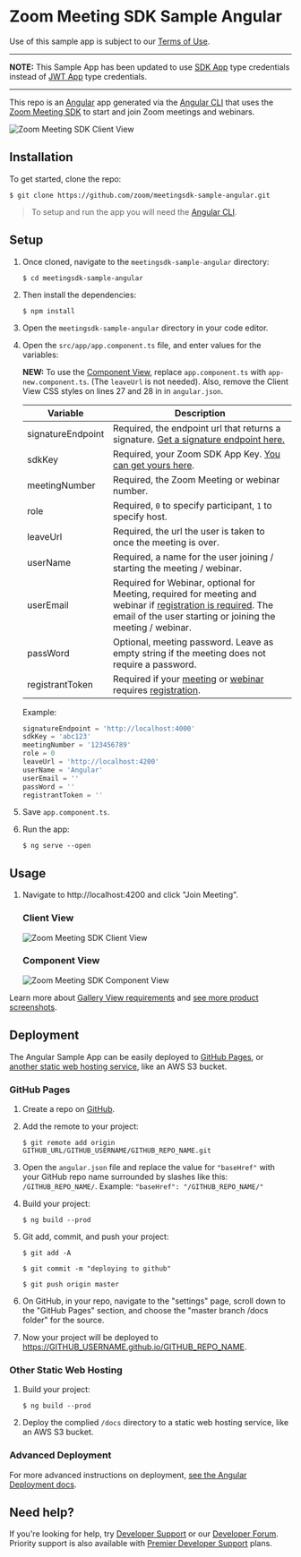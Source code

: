 # Zoom Meeting SDK Sample Angular

Use of this sample app is subject to our [Terms of Use](https://zoom.us/docs/en-us/zoom_api_license_and_tou.html).

---

**NOTE:** This Sample App has been updated to use [SDK App](https://marketplace.zoom.us/docs/guides/build/sdk-app) type credentials instead of [JWT App](https://marketplace.zoom.us/docs/guides/build/jwt-app) type credentials.

---

This repo is an [Angular](https://angular.io/) app generated via the [Angular CLI](https://cli.angular.io/) that uses the [Zoom Meeting SDK](https://marketplace.zoom.us/docs/sdk/native-sdks/web) to start and join Zoom meetings and webinars.

![Zoom Meeting SDK Client View](https://marketplace.zoom.us/docs/images/sdk/msdk-web-client-view.gif)

## Installation

To get started, clone the repo:

`$ git clone https://github.com/zoom/meetingsdk-sample-angular.git`

> To setup and run the app you will need the [Angular CLI](https://cli.angular.io).

## Setup

1. Once cloned, navigate to the `meetingsdk-sample-angular` directory:

   `$ cd meetingsdk-sample-angular`

1. Then install the dependencies:

   `$ npm install`

1. Open the `meetingsdk-sample-angular` directory in your code editor.

1. Open the `src/app/app.component.ts` file, and enter values for the variables:

   **NEW:** To use the [Component View](https://marketplace.zoom.us/docs/sdk/native-sdks/web/component-view), replace `app.component.ts` with `app-new.component.ts`. (The `leaveUrl` is not needed). Also, remove the Client View CSS styles on lines 27 and 28 in in `angular.json`.

   | Variable                   | Description |
   | -----------------------|-------------|
   | signatureEndpoint          | Required, the endpoint url that returns a signature. [Get a signature endpoint here.](https://github.com/zoom/meetingsdk-sample-signature-node.js) |
   | sdkKey                   | Required, your Zoom SDK App Key. [You can get yours here](https://marketplace.zoom.us/develop/create). |
   | meetingNumber                   | Required, the Zoom Meeting or webinar number. |
   | role                   | Required, `0` to specify participant, `1` to specify host. |
   | leaveUrl                   | Required, the url the user is taken to once the meeting is over. |
   | userName                   | Required, a name for the user joining / starting the meeting / webinar. |
   | userEmail                   | Required for Webinar, optional for Meeting, required for meeting and webinar if [registration is required]([registration](https://support.zoom.us/hc/en-us/articles/360054446052-Managing-meeting-and-webinar-registration)). The email of the user starting or joining the meeting / webinar. |
   | passWord                   | Optional, meeting password. Leave as empty string if the meeting does not require a password. |
   | registrantToken            | Required if your [meeting](https://marketplace.zoom.us/docs/sdk/native-sdks/web/client-view/meetings#join-registered) or [webinar](https://marketplace.zoom.us/docs/sdk/native-sdks/web/client-view/webinars) requires [registration](https://support.zoom.us/hc/en-us/articles/360054446052-Managing-meeting-and-webinar-registration). |

   Example:

   ```js
   signatureEndpoint = 'http://localhost:4000'
   sdkKey = 'abc123'
   meetingNumber = '123456789'
   role = 0
   leaveUrl = 'http://localhost:4200'
   userName = 'Angular'
   userEmail = ''
   passWord = ''
   registrantToken = ''
   ```

1. Save `app.component.ts`.

1. Run the app:

   `$ ng serve --open`

## Usage

1. Navigate to http://localhost:4200 and click "Join Meeting".

   ### Client View

   ![Zoom Meeting SDK Client View](https://marketplace.zoom.us/docs/images/sdk/msdk-web-client-view.gif)

   ### Component View

   ![Zoom Meeting SDK Component View](https://marketplace.zoom.us/docs/images/sdk/msdk-web-component-view.gif)

  Learn more about [Gallery View requirements](https://marketplace.zoom.us/docs/sdk/overview/improve-performance) and [see more product screenshots](https://marketplace.zoom.us/docs/sdk/overview/improve-performance#sharedarraybuffer-ui-differences).

## Deployment

The Angular Sample App can be easily deployed to [GitHub Pages](#github-pages), or [another static web hosting service](#other-static-web-hosting), like an AWS S3 bucket.

### GitHub Pages

1. Create a repo on [GitHub](https://github.com).

1. Add the remote to your project:

   `$ git remote add origin GITHUB_URL/GITHUB_USERNAME/GITHUB_REPO_NAME.git`

1. Open the `angular.json` file and replace the value for `"baseHref"` with your GitHub repo name surrounded by slashes like this: `/GITHUB_REPO_NAME/`. Example: `"baseHref": "/GITHUB_REPO_NAME/"`

1. Build your project:

   `$ ng build --prod`

1. Git add, commit, and push your project:

   `$ git add -A`

   `$ git commit -m "deploying to github"`

   `$ git push origin master`

1. On GitHub, in your repo, navigate to the "settings" page, scroll down to the "GitHub Pages" section, and choose the "master branch /docs folder" for the source.

1. Now your project will be deployed to https://GITHUB_USERNAME.github.io/GITHUB_REPO_NAME.

### Other Static Web Hosting

1. Build your project:

   `$ ng build --prod`

1. Deploy the complied `/docs` directory to a static web hosting service, like an AWS S3 bucket.

### Advanced Deployment

For more advanced instructions on deployment, [see the Angular Deployment docs](https://angular.io/guide/deployment).

## Need help?

If you're looking for help, try [Developer Support](https://devsupport.zoom.us) or our [Developer Forum](https://devforum.zoom.us). Priority support is also available with [Premier Developer Support](https://zoom.us/docs/en-us/developer-support-plans.html) plans.
